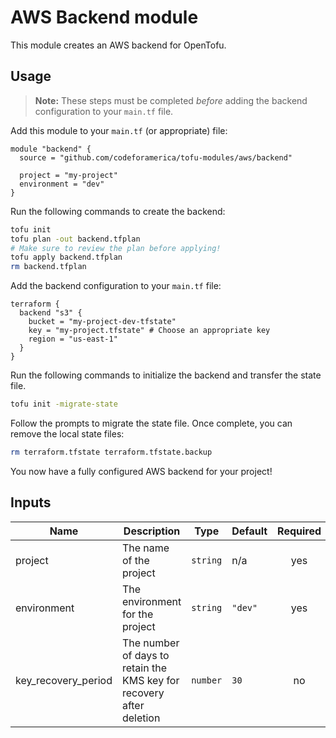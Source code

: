 # AWS Backend module

This module creates an AWS backend for OpenTofu.

## Usage

> **Note:** These steps must be completed _before_ adding the backend
> configuration to your `main.tf` file.

Add this module to your `main.tf` (or appropriate) file:

```hcl
module "backend" {
  source = "github.com/codeforamerica/tofu-modules/aws/backend"

  project = "my-project"
  environment = "dev"
}
```

Run the following commands to create the backend:

```bash
tofu init
tofu plan -out backend.tfplan
# Make sure to review the plan before applying!
tofu apply backend.tfplan
rm backend.tfplan
```

Add the backend configuration to your `main.tf` file:

```hcl
terraform {
  backend "s3" {
    bucket = "my-project-dev-tfstate"
    key = "my-project.tfstate" # Choose an appropriate key
    region = "us-east-1"
  }
}
```

Run the following commands to initialize the backend and transfer the state
file.

```bash
tofu init -migrate-state
```

Follow the prompts to migrate the state file. Once complete, you can remove the
local state files:

```bash
rm terraform.tfstate terraform.tfstate.backup
```

You now have a fully configured AWS backend for your project!

## Inputs

| Name                | Description                                                          | Type     | Default | Required |
|---------------------|----------------------------------------------------------------------|----------|---------|:--------:|
| project             | The name of the project                                              | `string` | n/a     |   yes    |
| environment         | The environment for the project                                      | `string` | `"dev"` |   yes    |
| key_recovery_period | The number of days to retain the KMS key for recovery after deletion | `number` | `30`     |    no    |
